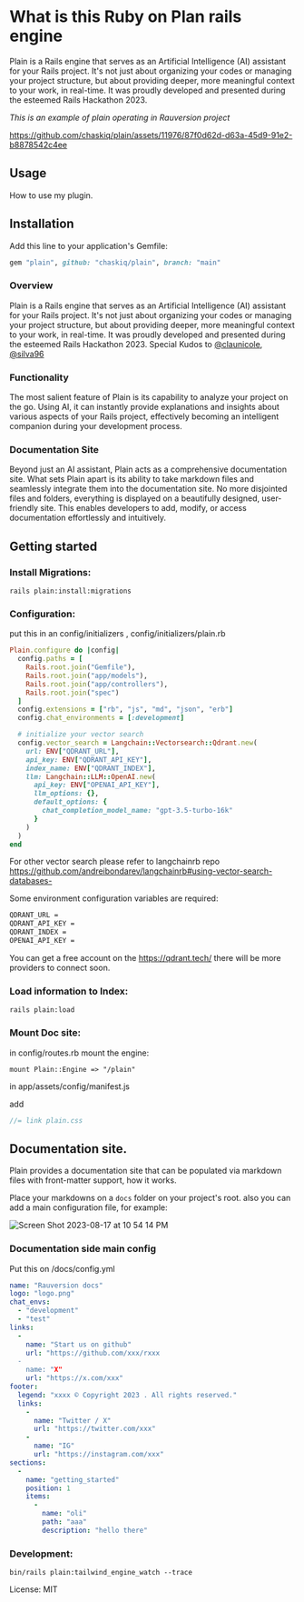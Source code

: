 # What is this Ruby on Plan rails engine

Plain is a Rails engine that serves as an Artificial Intelligence (AI) assistant for your Rails project. It's not just about organizing your codes or managing your project structure, but about providing deeper, more meaningful context to your work, in real-time. It was proudly developed and presented during the esteemed Rails Hackathon 2023.

*This is an example of plain operating in Rauversion project*

https://github.com/chaskiq/plain/assets/11976/87f0d62d-d63a-45d9-91e2-b8878542c4ee

## Usage
How to use my plugin.

## Installation
Add this line to your application's Gemfile:

```ruby
gem "plain", github: "chaskiq/plain", branch: "main"
```

### Overview

Plain is a Rails engine that serves as an Artificial Intelligence (AI) assistant for your Rails project. It's not just about organizing your codes or managing your project structure, but about providing deeper, more meaningful context to your work, in real-time. It was proudly developed and presented during the esteemed Rails Hackathon 2023. Special Kudos to [@claunicole](https://github.com/claunicole), [@silva96](https://github.com/silva96)


### Functionality

The most salient feature of Plain is its capability to analyze your project on the go. Using AI, it can instantly provide explanations and insights about various aspects of your Rails project, effectively becoming an intelligent companion during your development process.


### Documentation Site 


Beyond just an AI assistant, Plain acts as a comprehensive documentation site. What sets Plain apart is its ability to take markdown files and seamlessly integrate them into the documentation site. No more disjointed files and folders, everything is displayed on a beautifully designed, user-friendly site. This enables developers to add, modify, or access documentation effortlessly and intuitively.


## Getting started

### Install Migrations:

`rails plain:install:migrations`

### Configuration:

put this in an config/initializers , config/initializers/plain.rb

```ruby
Plain.configure do |config|
  config.paths = [
    Rails.root.join("Gemfile"), 
    Rails.root.join("app/models"), 
    Rails.root.join("app/controllers"), 
    Rails.root.join("spec")
  ]
  config.extensions = ["rb", "js", "md", "json", "erb"]
  config.chat_environments = [:development]

  # initialize your vector search
  config.vector_search = Langchain::Vectorsearch::Qdrant.new(
    url: ENV["QDRANT_URL"],
    api_key: ENV["QDRANT_API_KEY"],
    index_name: ENV["QDRANT_INDEX"],
    llm: Langchain::LLM::OpenAI.new(
      api_key: ENV["OPENAI_API_KEY"],
      llm_options: {},
      default_options: {
        chat_completion_model_name: "gpt-3.5-turbo-16k"
      }
    )
  )
end
```

For other vector search please refer to langchainrb repo https://github.com/andreibondarev/langchainrb#using-vector-search-databases-

Some environment configuration variables are required:

```bash
QDRANT_URL = 
QDRANT_API_KEY = 
QDRANT_INDEX = 
OPENAI_API_KEY =
```

You can get a free account on the https://qdrant.tech/ there will be more providers to connect soon.

### Load information to Index:

`rails plain:load`   

### Mount Doc site:

in config/routes.rb mount the engine:

`mount Plain::Engine => "/plain"`

in app/assets/config/manifest.js

add 

```js
//= link plain.css
```


## Documentation site.

Plain provides a documentation site that can be populated via markdown files with front-matter support, how it works.

Place your markdowns on a `docs` folder on your project's root. also you can add a main configuration file, for example: 

![Screen Shot 2023-08-17 at 10 54 14 PM](https://github.com/chaskiq/plain/assets/11976/0dee77c6-9cb7-489e-8521-3c870952861c)


### Documentation side main config

Put this on /docs/config.yml

```yaml
name: "Rauversion docs"
logo: "logo.png"
chat_envs: 
  - "development"
  - "test"
links:
  -
    name: "Start us on github"
    url: "https://github.com/xxx/rxxx
  - 
    name: "X"
    url: "https://x.com/xxx"
footer:
  legend: "xxxx © Copyright 2023 . All rights reserved."
  links:
    - 
      name: "Twitter / X"
      url: "https://twitter.com/xxx"
    - 
      name: "IG"
      url: "https://instagram.com/xxx"
sections:
  - 
    name: "getting_started"
    position: 1
    items:
      - 
        name: "oli"
        path: "aaa"
        description: "hello there"
```


### Development:

`bin/rails plain:tailwind_engine_watch --trace`


License: MIT